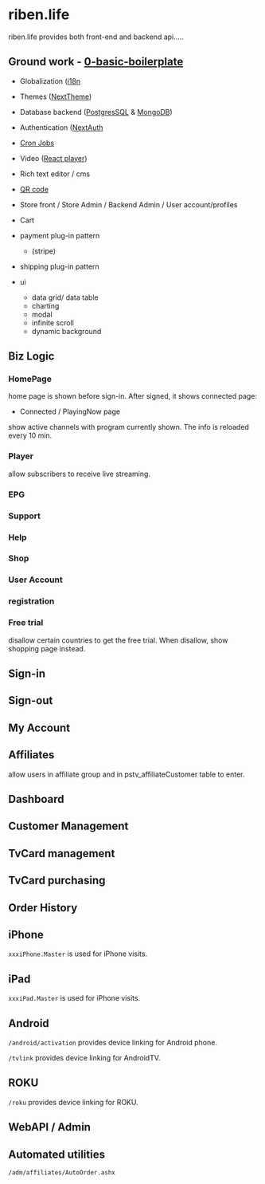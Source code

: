 # riben.life

riben.life provides both front-end and backend api.....

## Ground work - [0-basic-boilerplate](https://github.com/mingster/pstv_web2/tree/0-basic-boilerplate)

- Globalization ([i18n](https://next.i18next.com)
- Themes ([NextTheme](https://github.com/pacocoursey/next-themes#readme))
- Database backend ([PostgresSQL](https://www.postgresql.org) & [MongoDB](https://www.mongodb.com))
- Authentication ([NextAuth](https://next-auth.js.org)
- [Cron Jobs](https://vercel.com/docs/cron-jobs/manage-cron-jobs)
- Video ([React player](https://github.com/cookpete/react-player))
- Rich text editor / cms
- [QR code](https://github.com/Bunlong/next-qrcode)

- Store front / Store Admin / Backend Admin / User account/profiles
- Cart
- payment plug-in pattern 
	- (stripe)
- shipping plug-in pattern
- ui
	- data grid/ data table
	- charting
	- modal
	- infinite scroll
	- dynamic background

## Biz Logic

### HomePage

home page is shown before sign-in. After signed, it shows connected page:

- Connected / PlayingNow page

show active channels with program currently shown. The info is reloaded every 10 min.

### Player

allow subscribers to receive live streaming.


### EPG

### Support

### Help

### Shop

### User Account

### registration

### Free trial

disallow certain countries to get the free trial.
When disallow, show shopping page instead.

## Sign-in

## Sign-out

## My Account

## Affiliates

allow users in affiliate group and in pstv_affiliateCustomer table to enter.

## Dashboard

## Customer Management

## TvCard management

## TvCard purchasing

## Order History

## iPhone

<code>xxxiPhone.Master</code> is used for iPhone visits.

## iPad

<code>xxxiPad.Master</code> is used for iPhone visits.

## Android

<code>/android/activation</code> provides device linking for Android phone.

<code>/tvlink</code> provides device linking for AndroidTV.

## ROKU

<code>/roku</code> provides device linking for ROKU.

## WebAPI / Admin

## Automated utilities

<code>/adm/affiliates/AutoOrder.ashx</code> 